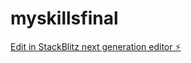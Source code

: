 # myskillsfinal

[Edit in StackBlitz next generation editor ⚡️](https://stackblitz.com/~/github.com/aloda33/myskillsfinal)